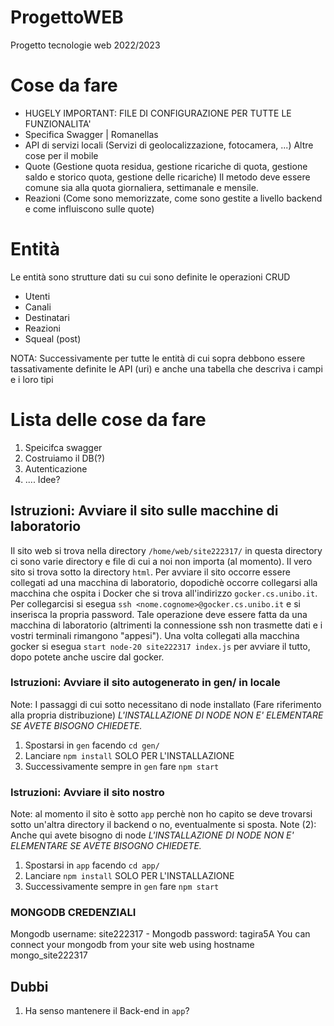 # ProgettoWEB
Progetto tecnologie web 2022/2023

# Cose da fare
- HUGELY IMPORTANT: FILE DI CONFIGURAZIONE PER TUTTE LE FUNZIONALITA'
- Specifica Swagger | Romanellas
- API di servizi locali (Servizi di geolocalizzazione, fotocamera, ...) Altre cose per il mobile
- Quote (Gestione quota residua, gestione ricariche di quota, gestione saldo e storico quota, gestione delle ricariche) Il metodo deve essere comune sia alla quota giornaliera, settimanale e mensile.
- Reazioni (Come sono memorizzate, come sono gestite a livello backend e come influiscono sulle quote)


# Entità
Le entità sono strutture dati su cui sono definite le operazioni CRUD
- Utenti
- Canali
- Destinatari
- Reazioni
- Squeal (post)

NOTA: Successivamente per tutte le entità di cui sopra debbono essere tassativamente definite le API (uri) e anche una tabella che descriva i campi e i loro tipi

# Lista delle cose da fare
1. Speicifca swagger
2. Costruiamo il DB(?)
3. Autenticazione
4. .... Idee?


## Istruzioni: Avviare il sito sulle macchine di laboratorio
Il sito web si trova nella directory `/home/web/site222317/` in questa directory ci sono varie directory e file di cui a noi non importa (al momento). Il vero sito si trova sotto la directory `html`.
Per avviare il sito occorre essere collegati ad una macchina di laboratorio, dopodichè occorre collegarsi alla macchina che ospita i Docker che si trova all'indirizzo `gocker.cs.unibo.it`.
Per collegarcisi si esegua `ssh <nome.cognome>@gocker.cs.unibo.it` e si inserisca la propria password. Tale operazione deve essere fatta da una macchina di laboratorio (altrimenti la connessione ssh non trasmette dati e i vostri terminali rimangono "appesi").
Una volta collegati alla macchina gocker si esegua `start node-20 site222317 index.js` per avviare il tutto, dopo potete anche uscire dal gocker.

### Istruzioni: Avviare il sito autogenerato in gen/ in locale
Note: I passaggi di cui sotto necessitano di node installato (Fare riferimento alla propria distribuzione)
*L'INSTALLAZIONE DI NODE NON E' ELEMENTARE SE AVETE BISOGNO CHIEDETE.*
1. Spostarsi in `gen` facendo `cd gen/`
2. Lanciare `npm install` SOLO PER L'INSTALLAZIONE
3. Successivamente sempre in `gen` fare `npm start`

### Istruzioni: Avviare il sito nostro
Note: al momento il sito è sotto `app` perchè non ho capito se deve trovarsi sotto un'altra directory il backend o no, eventualmente si sposta.
Note (2): Anche qui avete bisogno di node
*L'INSTALLAZIONE DI NODE NON E' ELEMENTARE SE AVETE BISOGNO CHIEDETE.*
1. Spostarsi in `app` facendo `cd app/`
2. Lanciare `npm install` SOLO PER L'INSTALLAZIONE
3. Successivamente sempre in `gen` fare `npm start`

### MONGODB CREDENZIALI
Mongodb username: site222317 - Mongodb password: tagira5A
You can connect your mongodb from your site web using hostname mongo_site222317

## Dubbi
1. Ha senso mantenere il Back-end in `app`?
